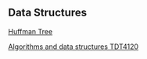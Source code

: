 Data Structures
--



[Huffman Tree](HuffmanTree.md)

[Algorithms and data structures TDT4120](../README.md)

